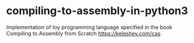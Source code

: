 # compiling-to-assembly-in-python3
Implementation of toy programming language specified in the book Compiling to Assembly from Scratch https://keleshev.com/cas

